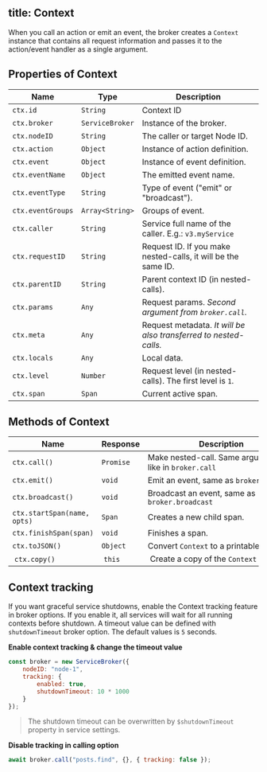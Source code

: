 title: Context
---

When you call an action or emit an event, the broker creates a `Context` instance that contains all request information and passes it to the action/event handler as a single argument.

## Properties of Context

| Name              | Type                  | Description                                                      |
| ----------------- | --------------------- | ---------------------------------------------------------------- |
| `ctx.id`          | `String`              | Context ID                                                       |
| `ctx.broker`      | `ServiceBroker`       | Instance of the broker.                                          |
| `ctx.nodeID`      | `String`              | The caller or target Node ID.                                    |
| `ctx.action`      | `Object`              | Instance of action definition.                                   |
| `ctx.event`       | `Object`              | Instance of event definition.                                    |
| `ctx.eventName`   | `Object`              | The emitted event name.                                          |
| `ctx.eventType`   | `String`              | Type of event ("emit" or "broadcast").                           |
| `ctx.eventGroups` | `Array<String>` | Groups of event.                                                 |
| `ctx.caller`      | `String`              | Service full name of the caller. E.g.: `v3.myService`            |
| `ctx.requestID`   | `String`              | Request ID. If you make nested-calls, it will be the same ID.    |
| `ctx.parentID`    | `String`              | Parent context ID (in nested-calls).                             |
| `ctx.params`      | `Any`                 | Request params. *Second argument from `broker.call`.*            |
| `ctx.meta`        | `Any`                 | Request metadata. *It will be also transferred to nested-calls.* |
| `ctx.locals`      | `Any`                 | Local data.                                                      |
| `ctx.level`       | `Number`              | Request level (in nested-calls). The first level is `1`.         |
| `ctx.span`        | `Span`                | Current active span.                                             |

## Methods of Context

| Name                        | Response  | Description                                            |
| --------------------------- | --------- | ------------------------------------------------------ |
| `ctx.call()`                | `Promise` | Make nested-call. Same arguments like in `broker.call` |
| `ctx.emit()`                | `void`    | Emit an event, same as `broker.emit`                   |
| `ctx.broadcast()`           | `void`    | Broadcast an event, same as `broker.broadcast`         |
| `ctx.startSpan(name, opts)` | `Span`    | Creates a new child span.                              |
| `ctx.finishSpan(span)`      | `void`    | Finishes a span.                                       |
| `ctx.toJSON()`              | `Object`  | Convert `Context` to a printable JSON.                 |
|  `ctx.copy()`               |  `this`   |  Create a copy of the `Context` instance.              |

## Context tracking
If you want graceful service shutdowns, enable the Context tracking feature in broker options. If you enable it, all services will wait for all running contexts before shutdown. A timeout value can be defined with `shutdownTimeout` broker option. The default values is `5` seconds.

**Enable context tracking & change the timeout value**
```js
const broker = new ServiceBroker({
    nodeID: "node-1",
    tracking: {
        enabled: true,
        shutdownTimeout: 10 * 1000
    }
});
```

> The shutdown timeout can be overwritten by `$shutdownTimeout` property in service settings.

**Disable tracking in calling option**

```js
await broker.call("posts.find", {}, { tracking: false });
```